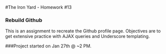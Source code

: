 #The Iron Yard - Homework #13
### Rebuild Github

This is an assignment to recreate the Github profile page. Objectives are to get extensive practice with AJAX queries and Underscore templating. 

###Project started on Jan 27th @ ~2 PM.

